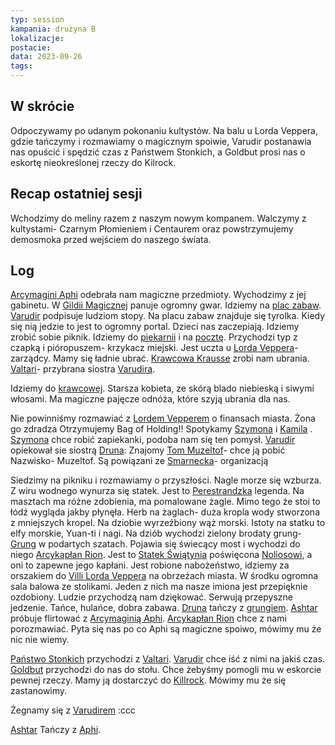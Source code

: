 ```yaml
---
typ: session
kampania: drużyna B
lokalizacje: 
postacie: 
data: 2023-09-26
tags: 
---
```

## W skrócie
Odpoczywamy po udanym pokonaniu kultystów. Na balu u Lorda Veppera, gdzie tańczymy i rozmawiamy o magicznym spoiwie, Varudir postanawia nas opuścić i  spędzić czas z Państwem Stonkich, a Goldbut prosi nas o eskortę nieokreślonej rzeczy do Kilrock.
## Recap ostatniej sesji
Wchodzimy do meliny razem z naszym nowym kompanem. Walczymy z kultystami- Czarnym Płomieniem i Centaurem oraz powstrzymujemy demosmoka przed wejściem do naszego świata.
## Log
[Arcymagini Aphi](../NPC/Arcymagini%20Aphi.md) odebrała nam magiczne przedmioty. Wychodzimy z jej gabinetu. W [Gildii Magicznej](../lokacje/Gildia%20Mag%C3%B3w.md) panuje ogromny gwar. Idziemy na [plac zabaw](../lokacje/plac%20zabaw.md). [Varudir](../postacie%20graczy/Varudir.md) podpisuje ludziom stopy. Na placu zabaw znajduje się tyrolka. Kiedy się nią jedzie to jest to ogromny portal. Dzieci nas zaczepiają. Idziemy zrobić sobie piknik. Idziemy do [piekarnii](../lokacje/Piekarnia.md) i na [pocztę](../lokacje/poczta.md). Przychodzi typ z czapką i pióropuszem- krzykacz miejski. Jest uczta u [Lorda Veppera](../NPC/Lord%20Vepper.md)- zarządcy. Mamy się ładnie ubrać. [Krawcowa Krausse](../NPC/Krawcowa%20Krausse.md) zrobi nam ubrania.
[Valtari](../NPC/Valtari.md)- przybrana siostra [Varudira](../postacie%20graczy/Varudir.md).

Idziemy do [krawcowej](../NPC/Krawcowa%20Krausse.md). Starsza kobieta, ze skórą blado niebieską i siwymi włosami. Ma magiczne pajęcze odnóża, które szyją ubrania dla nas. 

Nie powinniśmy rozmawiać z [Lordem Vepperem](../NPC/Lord%20Vepper.md) o finansach miasta. Żona go zdradza
Otrzymujemy Bag of Holding!!
Spotykamy [Szymona](../NPC/Szymon.md) i [Kamila](../NPC/Kamil.md) . [Szymona](../NPC/Szymon.md) chce robić zapiekanki, podoba nam się ten pomysł. 
[Varudir](../postacie%20graczy/Varudir.md) opiekował sie siostrą
[Druna](../postacie%20graczy/Druna.md):
Znajomy [Tom Muzeltof](../NPC/Tom%20Muzeltof.md)- chce ją pobić
Nazwisko- Muzeltof. 
Są powiązani ze [Smarnecka](../organizacje/Smarnecka.md)- organizacją

Siedzimy na pikniku i rozmawiamy o przyszłości. 
Nagle morze się wzburza. Z wiru wodnego wynurza się statek. Jest to [Perestrandzka](../lokacje/Perestrand.md) legenda. Na masztach ma różne zdobienia, ma pomalowane żagle. Mimo tego że stoi to łódź wygląda jakby płynęła. Herb na żaglach- duża kropla wody stworzona z mniejszych kropel. Na dziobie wyrzeźbiony wąż morski. Istoty na statku to elfy morskie, Yuan-ti i nagi. Na dziób wychodzi zielony brodaty grung-  [Grung](../NPC/Grung.md) w podartych szatach. Pojawia się świecący most i wychodzi do niego [Arcykapłan Rion](../NPC/Arcykap%C5%82an%20Rion.md). Jest to [Statek Świątynia](../lokacje/Statek%20%C5%9Awi%C4%85tynia.md) poświęcona [Noliosowi](../bogowie/Nolios.md), a oni to zapewne jego kapłani.
Jest robione nabożeństwo, idziemy za orszakiem do [Villi Lorda Veppera](../lokacje/Villa%20Lorda%20Veppera.md) na obrzeżach miasta. 
W środku ogromna sala balowa ze stolikami. Jeden z nich ma nasze imiona jest przepięknie ozdobiony. Ludzie przychodzą nam dziękować. Serwują przepyszne jedzenie. Tańce, hulańce, dobra zabawa. [Druna](../postacie%20graczy/Druna.md) tańczy z [grungiem](../NPC/Grung.md). [Ashtar](../postacie%20graczy/Ashtar.md) próbuje flirtować z [Arcymaginią Aphi](../NPC/Arcymagini%20Aphi.md). [Arcykapłan Rion](../NPC/Arcykap%C5%82an%20Rion.md) chce z nami porozmawiać. Pyta się nas po co Aphi są magiczne spoiwo, mówimy mu że nic nie wiemy.

[Państwo Stonkich](../NPC/Pa%C5%84stwo%20Stonkich.md) przychodzi z [Valtari](../NPC/Valtari.md). [Varudir](../postacie%20graczy/Varudir.md) chce iść z nimi na jakiś czas. [Goldbut](../NPC/Goldbut.md) przychodzi do nas do stołu. Chce żebyśmy pomogli mu w eskorcie pewnej rzeczy. Mamy ją dostarczyć do [Killrock](../lokacje/Killrock.md). Mówimy mu że się zastanowimy. 

Żegnamy się z [Varudirem](../postacie%20graczy/Varudir.md) :ccc

[Ashtar](../postacie%20graczy/Ashtar.md) Tańczy z [Aphi](../NPC/Arcymagini%20Aphi.md).
